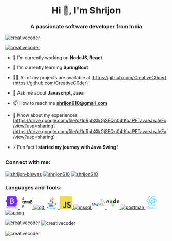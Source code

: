 <h1 align="center">Hi 👋, I'm Shrijon</h1>
<h3 align="center">A passionate software developer from India</h3>

<p align="left"> <img src="https://komarev.com/ghpvc/?username=creativecoder&label=Profile%20views&color=0e75b6&style=flat" alt="creativecoder" /> </p>

<p align="left"> <a href="https://github.com/ryo-ma/github-profile-trophy"><img src="https://github-profile-trophy.vercel.app/?username=creativecoder" alt="creativecoder" /></a> </p>

- 🔭 I’m currently working on **NodeJS, React**

- 🌱 I’m currently learning **SpringBoot**

- 👨‍💻 All of my projects are available at [https://github.com/CreativeC0der](https://github.com/CreativeC0der)

- 💬 Ask me about **Javascript, Java**

- 📫 How to reach me **shrijon610@gmail.com**

- 📄 Know about my experiences [https://drive.google.com/file/d/1pRpbXlkGjSEQn04tKoaPETavaeJwJeFx/view?usp=sharing](https://drive.google.com/file/d/1pRpbXlkGjSEQn04tKoaPETavaeJwJeFx/view?usp=sharing)

- ⚡ Fun fact **I started my journey with Java Swing!**

<h3 align="left">Connect with me:</h3>
<p align="left">
<a href="https://linkedin.com/in/shrijon-biswas" target="blank"><img align="center" src="https://raw.githubusercontent.com/rahuldkjain/github-profile-readme-generator/master/src/images/icons/Social/linked-in-alt.svg" alt="shrijon-biswas" height="30" width="40" /></a>
<a href="https://www.leetcode.com/shrijon610" target="blank"><img align="center" src="https://raw.githubusercontent.com/rahuldkjain/github-profile-readme-generator/master/src/images/icons/Social/leet-code.svg" alt="shrijon610" height="30" width="40" /></a>
<a href="https://auth.geeksforgeeks.org/user/shrijon610" target="blank"><img align="center" src="https://raw.githubusercontent.com/rahuldkjain/github-profile-readme-generator/master/src/images/icons/Social/geeks-for-geeks.svg" alt="shrijon610" height="30" width="40" /></a>
</p>

<h3 align="left">Languages and Tools:</h3>
<p align="left"> <a href="https://getbootstrap.com" target="_blank" rel="noreferrer"> <img src="https://raw.githubusercontent.com/devicons/devicon/master/icons/bootstrap/bootstrap-plain-wordmark.svg" alt="bootstrap" width="40" height="40"/> </a> <a href="https://canvasjs.com" target="_blank" rel="noreferrer"> <img src="https://raw.githubusercontent.com/Hardik0307/Hardik0307/master/assets/canvasjs-charts.svg" alt="canvasjs" width="40" height="40"/> </a> <a href="https://git-scm.com/" target="_blank" rel="noreferrer"> <img src="https://www.vectorlogo.zone/logos/git-scm/git-scm-icon.svg" alt="git" width="40" height="40"/> </a> <a href="https://www.java.com" target="_blank" rel="noreferrer"> <img src="https://raw.githubusercontent.com/devicons/devicon/master/icons/java/java-original.svg" alt="java" width="40" height="40"/> </a> <a href="https://developer.mozilla.org/en-US/docs/Web/JavaScript" target="_blank" rel="noreferrer"> <img src="https://raw.githubusercontent.com/devicons/devicon/master/icons/javascript/javascript-original.svg" alt="javascript" width="40" height="40"/> </a> <a href="https://www.microsoft.com/en-us/sql-server" target="_blank" rel="noreferrer"> <img src="https://www.svgrepo.com/show/303229/microsoft-sql-server-logo.svg" alt="mssql" width="40" height="40"/> </a> <a href="https://www.mysql.com/" target="_blank" rel="noreferrer"> <img src="https://raw.githubusercontent.com/devicons/devicon/master/icons/mysql/mysql-original-wordmark.svg" alt="mysql" width="40" height="40"/> </a> <a href="https://nodejs.org" target="_blank" rel="noreferrer"> <img src="https://raw.githubusercontent.com/devicons/devicon/master/icons/nodejs/nodejs-original-wordmark.svg" alt="nodejs" width="40" height="40"/> </a> <a href="https://postman.com" target="_blank" rel="noreferrer"> <img src="https://www.vectorlogo.zone/logos/getpostman/getpostman-icon.svg" alt="postman" width="40" height="40"/> </a> <a href="https://reactjs.org/" target="_blank" rel="noreferrer"> <img src="https://raw.githubusercontent.com/devicons/devicon/master/icons/react/react-original-wordmark.svg" alt="react" width="40" height="40"/> </a> <a href="https://spring.io/" target="_blank" rel="noreferrer"> <img src="https://www.vectorlogo.zone/logos/springio/springio-icon.svg" alt="spring" width="40" height="40"/> </a> </p>

<p><img align="left" src="https://github-readme-stats.vercel.app/api/top-langs?username=creativecoder&show_icons=true&locale=en&layout=compact" alt="creativecoder" /></p>

<p>&nbsp;<img align="center" src="https://github-readme-stats.vercel.app/api?username=creativecoder&show_icons=true&locale=en" alt="creativecoder" /></p>

<p><img align="center" src="https://github-readme-streak-stats.herokuapp.com/?user=creativecoder&" alt="creativecoder" /></p>
